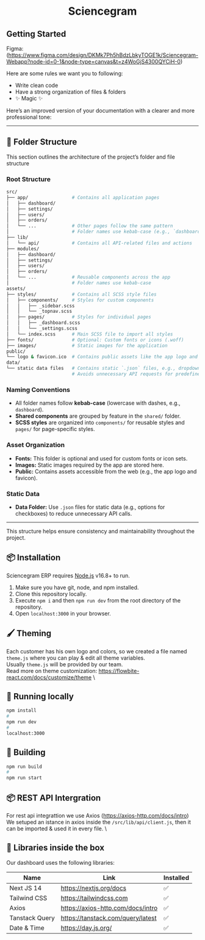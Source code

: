 <div align="center">
    <h1 align="center">Sciencegram</h1>
</div>

## Getting Started
Figma:
(https://www.figma.com/design/DKMk7Ph5hBdzLbkyTOGE1k/Sciencegram-Webapp?node-id=0-1&node-type=canvas&t=z4WoGjS4300QYCiH-0)

Here are some rules we want you to following:

- Write clean code
- Have a strong organization of files & folders
- ✨ Magic ✨

Here’s an improved version of your documentation with a clearer and more professional tone:

---

## 📁 Folder Structure

This section outlines the architecture of the project’s folder and file structure

### **Root Structure**

```bash
src/
├── app/                # Contains all application pages
│   ├── dashboard/
│   ├── settings/
│   ├── users/
│   ├── orders/
│   └── ...             # Other pages follow the same pattern
│                       # Folder names use kebab-case (e.g., `dashboard`)
├── lib/
│   └── api/            # Contains all API-related files and actions
├── modules/
│   ├── dashboard/
│   ├── settings/
│   ├── users/
│   ├── orders/
│   └── ...             # Reusable components across the app
│                       # Folder names use kebab-case
assets/
├── styles/             # Contains all SCSS style files
│   ├── components/     # Styles for custom components
│   │   ├── _sidebar.scss
│   │   └── _topnav.scss
│   ├── pages/          # Styles for individual pages
│   │   ├── _dashboard.scss
│   │   └── _settings.scss
│   └── index.scss      # Main SCSS file to import all styles
├── fonts/              # Optional: Custom fonts or icons (.woff)
├── images/             # Static images for the application
public/
└── logo & favicon.ico  # Contains public assets like the app logo and favicon
data/
└── static data files   # Contains static `.json` files, e.g., dropdown options
                        # Avoids unnecessary API requests for predefined data
```

### Naming Conventions

- All folder names follow **kebab-case** (lowercase with dashes, e.g., `dashboard`).
- **Shared components** are grouped by feature in the `shared/` folder.
- **SCSS styles** are organized into `components/` for reusable styles and `pages/` for page-specific styles.

### Asset Organization

- **Fonts:** This folder is optional and used for custom fonts or icon sets.
- **Images:** Static images required by the app are stored here.
- **Public:** Contains assets accessible from the web (e.g., the app logo and favicon).

### Static Data

- **Data Folder:** Use `.json` files for static data (e.g., options for checkboxes) to reduce unnecessary API calls.

---

This structure helps ensure consistency and maintainability throughout the project.

## 📦 Installation

Sciencegram ERP requires [Node.js](https://nodejs.org/) v16.8+ to run.

1. Make sure you have git, node, and npm installed.
2. Clone this repository locally.
3. Execute `npm i` and then `npm run dev` from the root directory of the repository.
4. Open `localhost:3000` in your browser.

## 🖌️ Theming

Each customer has his own logo and colors, so we created a file named `theme.js` where you can play & edit all theme variables. \
Usually `theme.js` will be provided by our team. \
Read more on theme customization: https://flowbite-react.com/docs/customize/theme \

## 🤖 Running locally

```bash
npm install
#
npm run dev
#
localhost:3000
```

## 🚀 Building

```bash
npm run build
#
npm run start
```

## 📦 REST API Intergration

For rest api integrattion we use Axios (https://axios-http.com/docs/intro) \
We setuped an istance in axios inside the `/src/lib/api/client.js`, then it can be imported & used it in every file. \

## 💊 Libraries inside the box

Our dashboard uses the following libraries:

| Name            | Link                              | Installed |
| --------------- | --------------------------------- | --------- |
| Next JS 14      | https://nextjs.org/docs           | ✅        |
| Tailwind CSS    | https://tailwindcss.com           | ✅        |
| Axios           | https://axios-http.com/docs/intro | ✅        |
| Tanstack Query  | https://tanstack.com/query/latest | ✅        |
| Date & Time     | https://day.js.org/               | ✅        |
